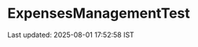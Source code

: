 # ExpensesManagementTest





























































































































Last updated: 2025-08-01 17:52:58 IST
